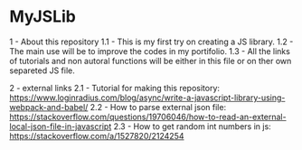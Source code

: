 # MyJSLib

1 - About this repository
1.1 - This is my first try on creating a JS library.
1.2 - The main use will be to improve the codes in my portifolio.
1.3 - All the links of tutorials and non autoral functions will be either in this file or on ther own separeted JS file.

2 - external links
2.1 - Tutorial for making this repository: https://www.loginradius.com/blog/async/write-a-javascript-library-using-webpack-and-babel/
2.2 - How to parse external json file: https://stackoverflow.com/questions/19706046/how-to-read-an-external-local-json-file-in-javascript
2.3 - How to get random int numbers in js: https://stackoverflow.com/a/1527820/2124254
